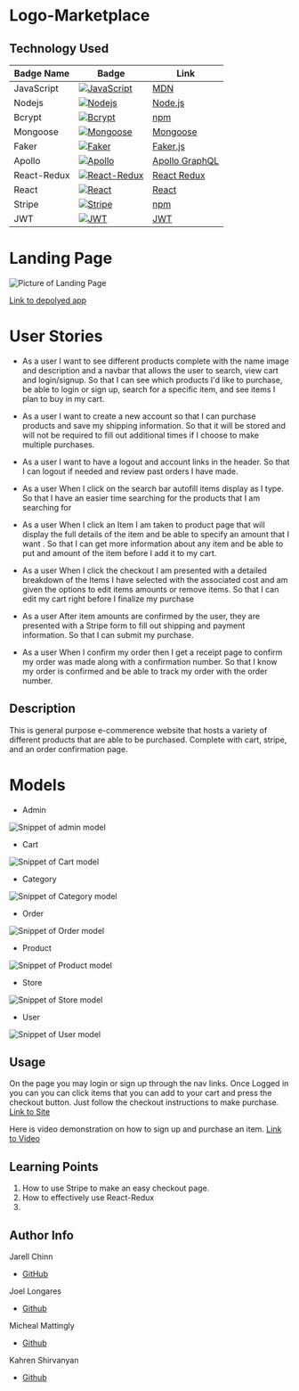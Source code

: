 # Logo-Marketplace

## Technology Used

| Badge Name         | Badge                                                                                                                              | Link                                                           |
| ------------------ | ---------------------------------------------------------------------------------------------------------------------------------- | -------------------------------------------------------------- |
| JavaScript         | [![JavaScript](https://img.shields.io/badge/JavaScript-✓-yellow)](https://developer.mozilla.org/en-US/docs/Web/JavaScript)         | [MDN](https://developer.mozilla.org/en-US/docs/Web/JavaScript) |
| Nodejs             | [![Nodejs](https://img.shields.io/badge/Node.js-✓-green)](https://nodejs.org/en)                                                   | [Node.js](https://nodejs.org/en)                               |
| Bcrypt             | [![Bcrypt](https://img.shields.io/badge/Bcrypt-✓-orange)](https://www.npmjs.com/package/bcrypt)                                    | [npm](https://www.npmjs.com/package/bcrypt)                    |
| Mongoose           | [![Mongoose](https://img.shields.io/badge/Mongoose-✓-red)](https://mongoosejs.com/docs/api/mongoose.html)                          | [Mongoose](https://mongoosejs.com/docs/api/mongoose.html)      |
| Faker              | [![Faker](https://img.shields.io/badge/Faker-✓-blue)](https://fakerjs.dev)                                                         | [Faker.js](https://fakerjs.dev)                                |
| Apollo             | [![Apollo](https://img.shields.io/badge/Apollo-✓-purple)](https://www.apollographql.com/docs/react/)                               | [Apollo GraphQL](https://www.apollographql.com/docs/react/)    |
| React-Redux        | [![React-Redux](https://img.shields.io/badge/React--Redux-✓-blueviolet)](https://react-redux.js.org)                               | [React Redux](https://react-redux.js.org)                      |
| React              | [![React](https://img.shields.io/badge/React-✓-blue)](https://react.dev)                                                           | [React](https://react.dev)                                     |
| Stripe             | [![Stripe](https://img.shields.io/badge/Stripe-✓-lightgrey)](https://www.npmjs.com/package/stripe)                                 | [npm](https://www.npmjs.com/package/stripe)                    |
| JWT                | [![JWT](https://img.shields.io/badge/JWT-✓-black)](https://jwt.io/introduction)                                                    | [JWT](https://jwt.io/introduction)                             |

# Landing Page

![Picture of Landing Page](./assets/images/LandingPage.png)

[Link to depolyed app](https://logo-marketplace-f9aad311ca28.herokuapp.com/)

# User Stories

- As a user I want to see different products complete with the name image and description and a navbar that allows the user to search, view cart and login/signup. So that I can see which products I'd like to purchase, be able to login or sign up, search for a specific item, and see items I plan to buy in my cart.

- As a user I want to create a new account so that I can purchase products and save my shipping information. So that it will be stored and will not be required to fill out additional times if I choose to make multiple purchases.

- As a user I want to have a logout and account links in the header. So that I can logout if needed and review past orders I have made.

- As a user When I click on the search bar autofill items display as I type. So that I have an easier time searching for the products that I am searching for

- As a user When I click an Item I am taken to product page that will display the full details of the item and be able to specify an amount that I want . So that I can get more information about any item and be able to put and amount of the item before I add it to my cart.

- As a user When I click the checkout I am presented with a detailed breakdown of the Items I have selected with the associated cost and am given the options to edit items amounts or remove items. So that I can edit my cart right before I finalize my purchase

- As a user After item amounts are confirmed by the user, they are presented with a Stripe form to fill out shipping and payment information. So that I can submit my purchase.

- As a user When I confirm my order then I get a receipt page to confirm my order was made along with a confirmation number. So that I know my order is confirmed and be able to track my order with the order number.

## Description

This is general purpose e-commerence website that hosts a variety of different products that are able to be purchased. Complete with cart, stripe, and an order confirmation page.

# Models

- Admin

![Snippet of admin model](./assets/images/AdminModel.png)

- Cart

![Snippet of Cart model](./assets/images/CartModel.png)

- Category

![Snippet of Category model](./assets/images/CategoryModel.png)

- Order

![Snippet of Order model](./assets/images/OrderModel.png)

- Product

![Snippet of Product model](./assets/images/ProductModel.png)

- Store

![Snippet of Store model](./assets/images/StoreModel.png)

- User

![Snippet of User model](./assets/images/UserModel.png)

## Usage

On the page you may login or sign up through the nav links. Once Logged in you can you can click items that you can add to your cart and press the checkout button. Just follow the checkout instructions to make purchase.
[Link to Site](https://logo-marketplace-f9aad311ca28.herokuapp.com/)

Here is video demonstration on how to sign up and purchase an item.
[Link to Video]()

## Learning Points

1. How to use Stripe to make an easy checkout page.
2. How to effectively use React-Redux
3. 

## Author Info

Jarell Chinn

- [GitHub](https://github.com/Jarell-Chinn)

Joel Longares

- [Github](https://github.com/joellongaresjr)

Micheal Mattingly

- [Github](https://github.com/MeanBean87)

Kahren Shirvanyan

- [Github](https://github.com/ShirvanyanKaren)
